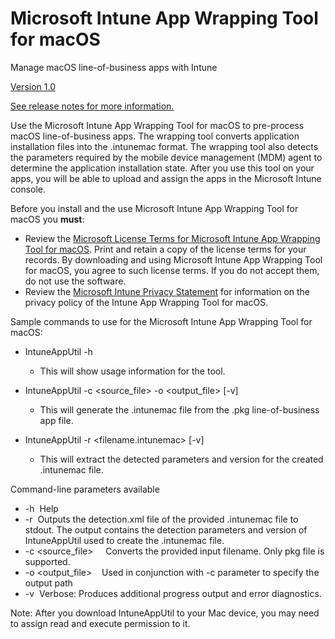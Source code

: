# Microsoft Intune App Wrapping Tool for macOS
Manage macOS line-of-business apps with Intune

[Version 1.0](https://github.com/msintuneappsdk/intune-app-wrapping-tool-mac/releases)

[See release notes for more information.](https://github.com/msintuneappsdk/intune-app-wrapping-tool-mac/releases)

Use the Microsoft Intune App Wrapping Tool for macOS to pre-process macOS line-of-business apps. The wrapping tool converts application installation files into the .intunemac format. The wrapping tool also detects the parameters required by the mobile device management (MDM) agent to determine the application installation state. After you use this tool on your apps, you will be able to upload and assign the apps in the Microsoft Intune console. 

Before you install and the use Microsoft Intune App Wrapping Tool for macOS you **must**:
* Review the [Microsoft License Terms for Microsoft Intune App Wrapping Tool for macOS](https://github.com/msintuneappsdk/intune-app-wrapping-tool-mac/blob/master/LicenseTerms/Microsoft%20Software%20License%20Terms%20Intune%20App%20Wrapping%20Tool%20for%20macOS%20-%20English.pdf). Print and retain a copy of the license terms for your records. By downloading and using Microsoft Intune App Wrapping Tool for macOS, you agree to such license terms. If you do not accept them, do not use the software.
* Review the [Microsoft Intune Privacy Statement](https://docs.microsoft.com/legal/intune/microsoft-intune-privacy-statement) for information on the privacy policy of the Intune App Wrapping Tool for macOS.

Sample commands to use for the Microsoft Intune App Wrapping Tool for macOS:
* IntuneAppUtil -h
  * This will show usage information for the tool.

* IntuneAppUtil -c <source_file> -o <output_file> [-v]
  * This will generate the .intunemac file from the .pkg line-of-business app file.

* IntuneAppUtil -r <filename.intunemac> [-v]
  * This will extract the detected parameters and version for the created .intunemac file.

Command-line parameters available
* -h  Help
* -r  Outputs the detection.xml file of the provided .intunemac file to stdout. The output contains the detection parameters and version of IntuneAppUtil used to create the .intunemac file.
* -c  <source_file>
    Converts the provided input filename. Only pkg file is supported.
* -o  <output_file>    Used in conjunction with -c parameter to specify the output path
* -v  Verbose: Produces additional progress output and error diagnostics.

Note: After you download IntuneAppUtil to your Mac device, you may need to assign read and execute permission to it.
